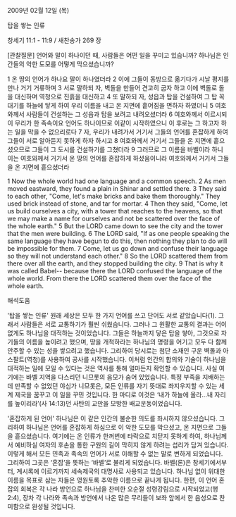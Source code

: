 2009년 02월 12일 (목)

탑을 쌓는 인류



창세기 11:1 - 11:9 / 새찬송가 269 장

[관찰질문]
언어와 말이 하나이던 때, 사람들은 어떤 일을 꾸미고 있습니까?
하나님은 인간들의 악한 도모를 어떻게 막으셨습니까?

1 온 땅의 언어가 하나요 말이 하나였더라 
2 이에 그들이 동방으로 옮기다가 시날 평지를 만나 거기 거류하며 
3 서로 말하되 자, 벽돌을 만들어 견고히 굽자 하고 이에 벽돌로 돌을 대신하며 역청으로 진흙을 대신하고 
4 또 말하되 자, 성읍과 탑을 건설하여 그 탑 꼭대기를 하늘에 닿게 하여 우리 이름을 내고 온 지면에 흩어짐을 면하자 하였더니 
5 여호와께서 사람들이 건설하는 그 성읍과 탑을 보려고 내려오셨더라 
6 여호와께서 이르시되 이 무리가 한 족속이요 언어도 하나이므로 이같이 시작하였으니 이 후로는 그 하고자 하는 일을 막을 수 없으리로다 
7 자, 우리가 내려가서 거기서 그들의 언어를 혼잡하게 하여 그들이 서로 알아듣지 못하게 하자 하시고 
8 여호와께서 거기서 그들을 온 지면에 흩으셨으므로 그들이 그 도시를 건설하기를 그쳤더라 
9 그러므로 그 이름을 바벨이라 하니 이는 여호와께서 거기서 온 땅의 언어를 혼잡하게 하셨음이니라 여호와께서 거기서 그들을 온 지면에 흩으셨더라  

1 Now the whole world had one language and a common speech. 
2 As men moved eastward, they found a plain in Shinar and settled there. 
3 They said to each other, "Come, let's make bricks and bake them thoroughly." They used brick instead of stone, and tar for mortar. 
4 Then they said, "Come, let us build ourselves a city, with a tower that reaches to the heavens, so that we may make a name for ourselves and not be scattered over the face of the whole earth." 
5 But the LORD came down to see the city and the tower that the men were building. 
6 The LORD said, "If as one people speaking the same language they have begun to do this, then nothing they plan to do will be impossible for them. 
7 Come, let us go down and confuse their language so they will not understand each other." 
8 So the LORD scattered them from there over all the earth, and they stopped building the city. 
9 That is why it was called Babel-- because there the LORD confused the language of the whole world. From there the LORD scattered them over the face of the whole earth.

해석도움





'탑을 쌓는 인류'
 원래 세상은 모두 한 가지 언어를 쓰고 단어도 서로 같았습니다(1). 그래서 사람들은 서로 교통하기가 훨씬 쉬웠습니다. 그러나 그 원활한 교통의 결과는 어이없게도 하나님을 대적하는 것이었습니다. 그들은 하늘까지 닿은 탑을 쌓아, 그것으로 자기들의 이름을 높이려고 했으며, 땅을 개척하라는 하나님의 명령을 어기고 모두 다 함께 안주할 수 있는 성을 쌓으려고 했습니다. 그리하여 당시로는 첨단 소재인 구운 벽돌과 아스팔트(역청)를 사용하여 공사를 시작했습니다. 이처럼 인간의 합의와 기술이 하나님을 대적하는 일에 모일 수 있다는 것은 역사를 통해 얼마든지 확인할 수 있습니다. 사실 여기에는 바벨 지역을 다스리던 니므롯의 음모가 숨어 있었습니다. 특정 부족을 지배하는 데 만족할 수 없었던 야심가 니므롯은, 모든 인류를 자기 뜻대로 좌지우지할 수 있는 세계 제국을 꿈꾸고 이 일을 꾸민 것입니다. 한 마디로 이것은 ‘내가 하늘에 올라…내 자리를 높이리라’(사 14:13)던 사탄의 교만을 모방한 배교운동이었습니다.       

'혼잡하게 된 언어'
 하나님은 이 같은 인간의 불순한 의도를 좌시하지 않으셨습니다. 그리하여 하나님은 언어를 혼잡하게 하심으로 이 악한 도모를 막으셨고, 온 지면으로 그들을 흩으셨습니다. 여기에는 온 인류가 한꺼번에 타락으로 치닫지 못하게 하여, 하나님께서 예비하실 여자의 후손을 통한 구원의 길이 막히지 않게 하려는 섭리가 담겨 있습니다. 이렇게 해서 모든 민족과 족속의 언어가 서로 이해할 수 없는 말로 변하게 되었습니다. 그리하여 그곳은 ‘혼잡’을 뜻하는 ‘바벨’로 불리게 되었습니다. 바벨(론)은 창세기에서부터, 계시록에 이르기까지 세속제국의 대명사로 사용되고 있습니다. 하나님 없이 위대한 이름을 목표로 삼는 자들은 영원토록 추악한 이름으로 끝나게 됩니다. 한편, 이 언어 혼잡의 회복은 각 나라 방언으로 하나님을 찬미한 오순절 성령강림으로 시작되었고(행 2:4), 장차 각 나라와 족속과 방언에서 나온 많은 무리들이 보좌 앞에서 한 음성으로 찬미함으로 완성될 것입니다.